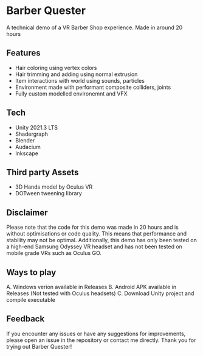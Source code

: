 # Barber Quester
A technical demo of a VR Barber Shop experience. Made in around 20 hours

## Features
- Hair coloring using vertex colors
- Hair trimming and adding using normal extrusion
- Item interactions with world using sounds, particles
- Environment made with performant composite colliders, joints
- Fully custom modelled environemnt and VFX

## Tech
- Unity 2021.3 LTS
- Shadergraph
- Blender
- Audacium
- Inkscape

## Third party Assets
- 3D Hands model by Oculus VR
- DOTween tweening library

## Disclaimer
Please note that the code for this demo was made in 20 hours and is without optimisations or code quality. This means that performance and stability may not be optimal. Additionally, this demo has only been tested on a high-end Samsung Odyssey VR headset and has not been tested on mobile grade VRs such as Oculus GO.

## Ways to play
A. Windows verion available in Releases
B. Android APK available in Releases (Not tested with Oculus headsets)
C. Download Unity project and compile executable

## Feedback
If you encounter any issues or have any suggestions for improvements, please open an issue in the repository or contact me directly.
Thank you for trying out Barber Quester!
